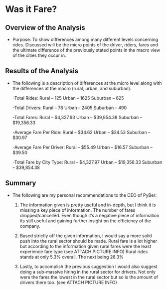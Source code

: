 # Was it Fare?

## Overview of the Analysis

-	Purpose: To show differences among many different levels concerning rides.  Discussed will be the micro points of the driver, riders, fares and the ultimate difference of the previously stated points in the macro view of the cities they occur in. 

## Results of the Analysis

-	The following is a description of differences at the micro level along with the differences at the macro (rural, urban, and suburban). 

    -Total Rides:
      	Rural – 125
      	Urban – 1625
      	Suburban – 625

    -Total Drivers:
      	Rural – 78
      	Urban – 2405
      	Suburban – 490

    -Total Fares:
        Rural – $4,327.93
      	Urban – $39,854.38
    	  Suburban – $19,356.33

    -Average Fare Per Ride:
      	Rural – $34.62
      	Urban – $24.53
      	Suburban – $30.97

    -Average Fare Per Driver:
      	Rural – $55.49
    	  Urban – $16.57
    	  Suburban – $39.50

    -Total Fare by City Type:
      	Rural – $4,327.97
      	Urban – $19,356.33
      	Suburban – $39,854.38

## Summary

-	The following are my personal recommendations to the CEO of PyBer:	
    
    1.	The information given is pretty useful and in-depth, but I think it is missing a key piece of information.  The number of fares dropped/cancelled.  Even though it’s a           negative piece of information its still useful and gaining further insight on the efficiency of the company.  
    
    2.	Based strictly off the given information, I would say a more solid push into the rural sector should be made.  Rural fare is a lot higher but according to the                   information given rural fares were the least experience fare type (see ATTACH PICTURE INFO) Rural rides stands at only 5.3% overall. The next being 26.3%

    3.	Lastly, to accomplish the previous suggestion I would also suggest doing a sub-massive hiring in the rural sector for drivers.  Not only were the fares the lowest in the         rural sector but so is the amount of drivers there too. (see ATTACH PICTURE INFO)
